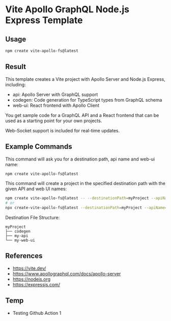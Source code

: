 # Vite Apollo GraphQL Node.js Express Template

## Usage

```sh
npm create vite-apollo-fs@latest
```

## Result

This template creates a Vite project with Apollo Server and Node.js Express, including:

- api: Apollo Server with GraphQL support
- codegen: Code generation for TypeScript types from GraphQL schema
- web-ui: React frontend with Apollo Client

You get sample code for a GraphQL API and a React frontend that can be used as a starting point for your own projects.

Web-Socket support is included for real-time updates.

## Example Commands

This command will ask you for a destination path, api name and web-ui name:

```sh
npm create vite-apollo-fs@latest
```

This command will create a project in the specified destination path with the given API and web UI names:

```sh
npm create vite-apollo-fs@latest -- --destinationPath=myProject --apiName=my-api --webUiName=my-web-ui
# or
npx create-vite-apollo-fs@latest --destinationPath=myProject --apiName=my-api --webUiName=my-web-ui
```

Destination File Structure:

```
myProject
├── codegen
├── my-api
└── my-web-ui
```

## References

- https://vite.dev/
- https://www.apollographql.com/docs/apollo-server
- https://nodejs.org
- https://expressjs.com/

## Temp

- Testing Github Action 1
